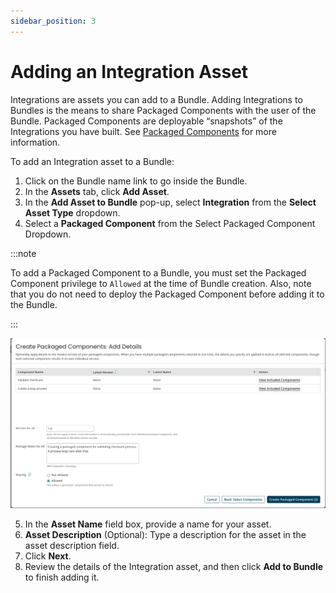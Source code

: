 ```yaml
---
sidebar_position: 3
---
```

# Adding an Integration Asset 

<head>
  <meta name="guidename" content="Bundles"/>
  <meta name="context" content="cfb5bce2-29b9-4477-be29-d69c3d91aa7e"/>
</head>


Integrations are assets you can add to a Bundle. Adding Integrations to Bundles is the means to share Packaged Components with the user of the Bundle. Packaged Components are deployable “snapshots” of the Integrations you have built. See [Packaged Components](/docs/Atomsphere/Integration/Deployment/int-Packaged_components_094d4856-e4ed-4c20-b47a-87ae2e48542b.md) for more information.

To add an Integration asset to a Bundle:

1. Click on the Bundle name link to go inside the Bundle.
2. In the **Assets** tab, click **Add Asset**.
3. In the **Add Asset to Bundle** pop-up, select **Integration** from the **Select Asset Type** dropdown.
4. Select a **Packaged Component** from the Select Packaged Component Dropdown.

:::note

To add a Packaged Component to a Bundle, you must set the Packaged Component privilege to `Allowed` at the time of Bundle creation. Also, note that you do not need to deploy the Packaged Component before adding it to the Bundle.

:::

 ![](../../images_bundles/img_bundles_packaged_components.png)

5. In the **Asset Name** field box, provide a name for your asset.
6. **Asset Description**  (Optional): Type a description for the asset in the asset description field.
7. Click **Next**.
8. Review the details of the Integration asset, and then click **Add to Bundle** to finish adding it.
